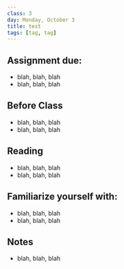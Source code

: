 ```yaml
---
class: 3
day: Monday, October 3
title: test
tags: [tag, tag]
---
```


## Assignment due: 
- blah, blah, blah 
- blah, blah, blah 

## Before Class 
- blah, blah, blah 
- blah, blah, blah 

## Reading 
- blah, blah, blah 
- blah, blah, blah 

## Familiarize yourself with: 
- blah, blah, blah 
- blah, blah, blah 

## Notes 
- blah, blah, blah